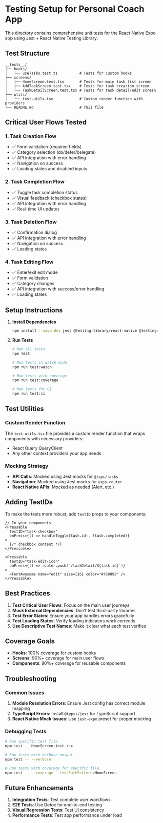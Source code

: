 # Testing Setup for Personal Coach App

This directory contains comprehensive unit tests for the React Native Expo app using Jest + React Native Testing Library.

## Test Structure

```
__tests__/
├── hooks/
│   └── useTasks.test.ts          # Tests for custom hooks
├── screens/
│   ├── HomeScreen.test.tsx       # Tests for main task list screen
│   ├── AddTaskScreen.test.tsx    # Tests for task creation screen
│   └── TaskDetailScreen.test.tsx # Tests for task detail/edit screen
├── utils/
│   └── test-utils.tsx            # Custom render function with providers
└── README.md                     # This file
```

## Critical User Flows Tested

### 1. Task Creation Flow
- ✅ Form validation (required fields)
- ✅ Category selection (do/defer/delegate)
- ✅ API integration with error handling
- ✅ Navigation on success
- ✅ Loading states and disabled inputs

### 2. Task Completion Flow
- ✅ Toggle task completion status
- ✅ Visual feedback (checkbox states)
- ✅ API integration with error handling
- ✅ Real-time UI updates

### 3. Task Deletion Flow
- ✅ Confirmation dialog
- ✅ API integration with error handling
- ✅ Navigation on success
- ✅ Loading states

### 4. Task Editing Flow
- ✅ Enter/exit edit mode
- ✅ Form validation
- ✅ Category changes
- ✅ API integration with success/error handling
- ✅ Loading states

## Setup Instructions

1. **Install Dependencies**
   ```bash
   npm install --save-dev jest @testing-library/react-native @testing-library/jest-native jest-expo msw
   ```

2. **Run Tests**
   ```bash
   # Run all tests
   npm test
   
   # Run tests in watch mode
   npm run test:watch
   
   # Run tests with coverage
   npm run test:coverage
   
   # Run tests for CI
   npm run test:ci
   ```

## Test Utilities

### Custom Render Function
The `test-utils.tsx` file provides a custom render function that wraps components with necessary providers:
- React Query QueryClient
- Any other context providers your app needs

### Mocking Strategy
- **API Calls**: Mocked using Jest mocks for `@/api/tasks`
- **Navigation**: Mocked using Jest mocks for `expo-router`
- **React Native APIs**: Mocked as needed (Alert, etc.)

## Adding TestIDs

To make the tests more robust, add `testID` props to your components:

```tsx
// In your components
<Pressable 
  testID="task-checkbox"
  onPress={() => handleToggle(task.id!, !task.completed)}
>
  {/* checkbox content */}
</Pressable>

<Pressable 
  testID="task-edit-icon"
  onPress={() => router.push(`/taskDetail/${task.id}`)}
>
  <FontAwesome name="edit" size={16} color="#708090" />
</Pressable>
```

## Best Practices

1. **Test Critical User Flows**: Focus on the main user journeys
2. **Mock External Dependencies**: Don't test third-party libraries
3. **Test Error States**: Ensure your app handles errors gracefully
4. **Test Loading States**: Verify loading indicators work correctly
5. **Use Descriptive Test Names**: Make it clear what each test verifies

## Coverage Goals

- **Hooks**: 100% coverage for custom hooks
- **Screens**: 90%+ coverage for main user flows
- **Components**: 80%+ coverage for reusable components

## Troubleshooting

### Common Issues

1. **Module Resolution Errors**: Ensure Jest config has correct module mapping
2. **TypeScript Errors**: Install `@types/jest` for TypeScript support
3. **React Native Mock Issues**: Use `jest-expo` preset for proper mocking

### Debugging Tests

```bash
# Run specific test file
npm test -- HomeScreen.test.tsx

# Run tests with verbose output
npm test -- --verbose

# Run tests with coverage for specific file
npm test -- --coverage --testPathPattern=HomeScreen
```

## Future Enhancements

1. **Integration Tests**: Test complete user workflows
2. **E2E Tests**: Use Detox for end-to-end testing
3. **Visual Regression Tests**: Test UI consistency
4. **Performance Tests**: Test app performance under load 